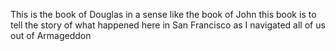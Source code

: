 This is the book of Douglas 
in a sense like the book of John 
this book is to tell the story of
what happened here in
San Francisco as I navigated all of us out
of Armageddon 
